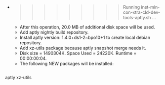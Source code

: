 * >>>>>>>>> Running inst-min-con-xtra-cld-dev-tools-aptly.sh ...
  * After this operation, 20.0 MB of additional disk space will be used.
  * Add aptly nightly build repository.
  * Install aptly version: 1.4.0+ds1-2~bpo10+1 to create local debian repository.
  * Add xz-utils package because aptly snapshot merge needs it.
  * Disk size = 1490304K. Space Used = 24220K. Runtime = 00:00:00:04.
  * The following NEW packages will be installed:
  ```bash
aptly xz-utils
  ```
